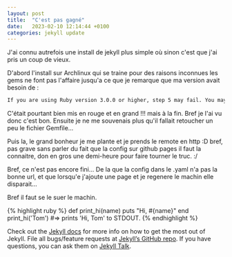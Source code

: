 ```yaml
---
layout: post
title:  "C'est pas gagné"
date:   2023-02-10 12:14:44 +0100
categories: jekyll update
---
```


J'ai connu autrefois une install de jekyll plus simple où sinon c'est que j'ai pris un coup de vieux.

D'abord l'install sur Archlinux qui se traine pour des raisons inconnues les gems ne font pas l'affaire jusqu'a ce que je remarque que ma version avait besoin de : 

```bash
If you are using Ruby version 3.0.0 or higher, step 5 may fail. You may fix it by adding webrick to your dependencies: bundle add webrick
```

C'était pourtant bien mis en rouge et en grand !!! mais à la fin. Bref je l'ai vu donc c'est bon. Ensuite je ne me souvenais plus qu'il fallait retoucher un peu le fichier Gemfile...  

Puis la, le grand bonheur je me plante et je prends le remote en http :D bref, pas grave sans parler du fait que la config sur github pages il faut la connaitre, don en gros une demi-heure pour faire tourner le truc. :/

Bref, ce n'est pas encore fini... De la que la config dans le .yaml n'a pas la bonne url, et que lorsqu'e j'ajoute une page et je regenere le machin elle disparait...

Bref il faut se le suer le machin.

{% highlight ruby %}
def print_hi(name)
  puts "Hi, #{name}"
end
print_hi('Tom')
#=> prints 'Hi, Tom' to STDOUT.
{% endhighlight %}

Check out the [Jekyll docs][jekyll-docs] for more info on how to get the most out of Jekyll. File all bugs/feature requests at [Jekyll’s GitHub repo][jekyll-gh]. If you have questions, you can ask them on [Jekyll Talk][jekyll-talk].

[jekyll-docs]: https://jekyllrb.com/docs/home
[jekyll-gh]:   https://github.com/jekyll/jekyll
[jekyll-talk]: https://talk.jekyllrb.com/
